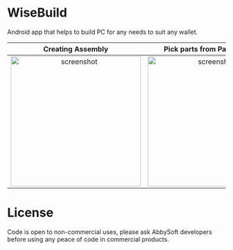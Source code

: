 # WiseBuild
Android app that helps to build PC for any needs to suit any wallet.

Creating Assembly          |  Pick parts from Part Browser
:-------------------------:|:-------------------------:
<img alt="screenshot" width="300" src="https://pp.userapi.com/c852136/v852136069/17e5f4/kGmIzwgtm1E.jpg"/>  |  <img alt="screenshot" width="300" src="https://pp.userapi.com/c850624/v850624069/17e44b/LYnKqLLqZLA.jpg"/>

# License 

Code is open to non-commercial uses, please ask AbbySoft developers before using any peace of code in commercial products.
